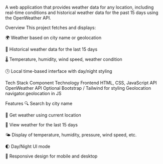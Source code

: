 A web application that provides weather data for any location, including real-time conditions and historical weather data for the past 15 days using the OpenWeather API.

Overview
This project fetches and displays:

🌍 Weather based on city name or geolocation

📅 Historical weather data for the last 15 days

🌡️ Temperature, humidity, wind speed, weather condition

🕒 Local time-based interface with day/night styling

Tech Stack
Component	Technology
Frontend	HTML, CSS, JavaScript
API	OpenWeather API
Optional	Bootstrap / Tailwind for styling
Geolocation	navigator.geolocation in JS

 Features
🔍 Search by city name

📍 Get weather using current location

📅 View weather for the last 15 days

🌤️ Display of temperature, humidity, pressure, wind speed, etc.

🌓 Day/Night UI mode

📱 Responsive design for mobile and desktop



